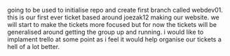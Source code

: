 



going to be used to initialise repo and create first branch called webdev01.  this is our first ever ticket based around joezak12 making our website.
we will start to make the tickets more focused but for now the tickets will be generalised around getting the group up and running. i would like to implament trello at some point as i feel it would help organise our tickets a hell of a lot better.

